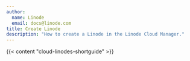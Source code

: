 ```yaml
---
author:
  name: Linode
  email: docs@linode.com
title: Create Linode
description: "How to create a Linode in the Linode Cloud Manager."
---
```


{{< content "cloud-linodes-shortguide" >}}
